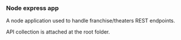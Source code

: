 ### Node express app

A node application used to handle franchise/theaters REST endpoints.

API collection is attached at the root folder.

